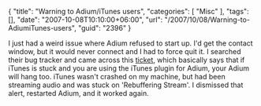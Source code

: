 {
	"title": "Warning to Adium/iTunes users",
	"categories": [
		"Misc"
	],
	"tags": [],
	"date": "2007-10-08T10:10:00+06:00",
	"url": "/2007/10/08/Warning-to-AdiumiTunes-users",
	"guid": "2396"
}

I just had a weird issue where Adium refused to start up. I'd get the contact window, but it would never connect and I had to force quit it. I searched their bug tracker and came across this <a href="http://trac.adiumx.com/ticket/7315">ticket</a>, which basically says that if iTunes is stuck and you are using the iTunes plugin for Adium, your Adium will hang too. iTunes wasn't crashed on my machine, but had been streaming audio and was stuck on 'Rebuffering Stream'. I dismissed that alert, restarted Adium, and it worked again.